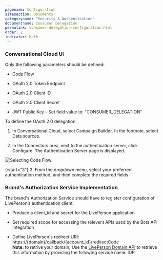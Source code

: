 ```yaml
---
pagename: Configuration
sitesection: Documents
categoryname: "Security & Authentication"
documentname: Consumer Delegation
permalink: consumer-delegation-configuration.html
order: 2
indicator: both
---
```


### Conversational Cloud UI

Only the following parameters should be defined:

*	Code Flow

*	OAuth 2.0 Token Endpoint

*	OAuth 2.0 Client ID

*	OAuth 2.0 Client Secret

* 	JWT Public Key - Set field value to: "CONSUMER_DELEGATION"  

To define the OAuth 2.0 delegation:

1.	In Conversational Cloud, select Campaign Builder. In the footnote, select Data sources.

2.	In the Connectors area, next to the authentication server, click Configure. The Authentication Server page is displayed.

![Selecting Code Flow](img/authenticationserver.png)

{:start="3"}
3.	From the dropdown menu, select your preferred authentication method, and then complete the required fields

### Brand's Authorization Service Implementation

The brand's Authorization Service should have to register configuration of LivePerson’s authentication client:

*	Produce a client_id and secret for the LivePerson application

*	Set required scope for accessing the relevent APIs used by the Bots API Integration

*	Define LivePerson's redirect URI: https://{domain}/callback/{account_id}/redirectCode  
	**Note:** to retrive your domain, Use the [LivePerson Domain API](agent-domain-domain-api.html) to retrieve this information by providing the following service name: IDP


